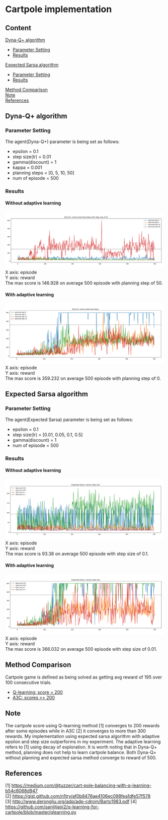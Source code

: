 # Cartpole implementation
## Content
[Dyna-Q+ algorithm](#dyna-q-algorithm)  
- [Parameter Setting](#parameter-setting)  
- [Results](#results)  

[Expected Sarsa algorithm](#expected-sarsa-algorithm)  
- [Parameter Setting](#parameter-setting-1)  
- [Results](#results-1)  

[Method Comparison](#method-comparison)  
[Note](#note)  
[References](#references)  


## Dyna-Q+ algorithm
### Parameter Setting
The agent(Dyna-Q+) parameter is being set as follows:  
* epsilon = 0.1  
* step size(lr) = 0.01  
* gamma(discount) = 1  
* kappa = 0.001  
* planning steps = [0, 5, 10, 50]
* num of episode = 500

### Results
#### Without adaptive learning
![alt text](https://github.com/yanshuolee/RL-implementation/blob/master/Cartpole/DynaQ_plus_results/step_size_0.01/various_planning_steps.png)
X axis: episode  
Y axis: reward  
The max score is 146.928 on average 500 episode with planning step of 50.

#### With adaptive learning
![alt text](https://github.com/yanshuolee/RL-implementation/blob/master/Cartpole/DynaQ_plus_results/step_size_0.01/adaptive/various_planning_steps.png)
X axis: episode  
Y axis: reward  
The max score is 359.232 on average 500 episode with planning step of 0.

## Expected Sarsa algorithm
### Parameter Setting
The agent(Expected Sarsa) parameter is being set as follows:  
* epsilon = 0.1  
* step size(lr) = [0.01, 0.05, 0.1, 0.5]  
* gamma(discount) = 1    
* num of episode = 500

### Results
#### Without adaptive learning
![alt text](https://github.com/yanshuolee/RL-implementation/blob/master/Cartpole/Expected_Sarsa_results/various_step_size.png)
X axis: episode  
Y axis: reward  
The max score is 93.38 on average 500 episode with step size of 0.1.

#### With adaptive learning
![alt text](https://github.com/yanshuolee/RL-implementation/blob/master/Cartpole/Expected_Sarsa_results/adaptive/various_step_size.png)
X axis: episode  
Y axis: reward  
The max score is 366.032 on average 500 episode with step size of 0.01.

## Method Comparison
Cartpole game is defined as being solved as getting avg reward of 195 over 100 consecutive trials.
* [Q-learning: score = 200](https://medium.com/@tuzzer/cart-pole-balancing-with-q-learning-b54c6068d947)
* [A3C: scores >> 200](https://medium.com/tensorflow/deep-reinforcement-learning-playing-cartpole-through-asynchronous-advantage-actor-critic-a3c-7eab2eea5296)

## Note
The cartpole score using Q-learning method [1] converges to 200 rewards after some episodes while in A3C [2] it converges to more than 300 rewards. My implementation using expected sarsa algorithm with adaptive epsilon and step size outperforms in my experiment. The adaptive learning refers to [1] using decay of exploration. It is worth noting that in Dyna-Q+ method, planning does not help to learn cartpole balance. Both Dyna-Q+ without planning and expected sarsa method converge to reward of 500.  

## References
[1] https://medium.com/@tuzzer/cart-pole-balancing-with-q-learning-b54c6068d947  
[2] https://gist.github.com/n1try/af0b8476ae4106ec098fea1dfe57f578  
[3] http://www.derongliu.org/adp/adp-cdrom/Barto1983.pdf
[4] https://github.com/sanjitjain2/q-learning-for-cartpole/blob/master/qlearning.py
